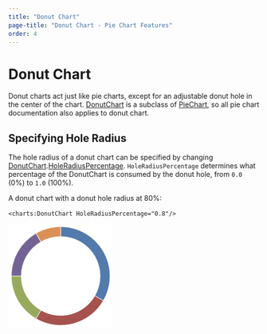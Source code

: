 ```yaml
---
title: "Donut Chart"
page-title: "Donut Chart - Pie Chart Features"
order: 4
---
```

# Donut Chart

Donut charts act just like pie charts, except for an adjustable donut hole in the center of the chart. [DonutChart](xref:@ActiproUIRoot.Controls.Charts.DonutChart) is a subclass of [PieChart](xref:@ActiproUIRoot.Controls.Charts.PieChart), so all pie chart documentation also applies to donut chart.

## Specifying Hole Radius

The hole radius of a donut chart can be specified by changing [DonutChart](xref:@ActiproUIRoot.Controls.Charts.DonutChart).[HoleRadiusPercentage](xref:@ActiproUIRoot.Controls.Charts.DonutChart.HoleRadiusPercentage).  `HoleRadiusPercentage` determines what percentage of the DonutChart is consumed by the donut hole, from `0.0` (0%) to `1.0` (100%).

A donut chart with a donut hole radius at 80%:

```xaml
<charts:DonutChart HoleRadiusPercentage="0.8"/>
```

![Screenshot](../images/pie-donut1.png)
